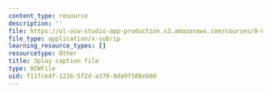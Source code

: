 ```yaml
---
content_type: resource
description: ''
file: https://ol-ocw-studio-app-production.s3.amazonaws.com/courses/9-00sc-introduction-to-psychology-fall-2011/f11fce4f12365f2da3700da9f588eb0d_gRe7dy2HSTg.vtt
file_type: application/x-subrip
learning_resource_types: []
resourcetype: Other
title: 3play caption file
type: OCWFile
uid: f11fce4f-1236-5f2d-a370-0da9f588eb0d
---
```

